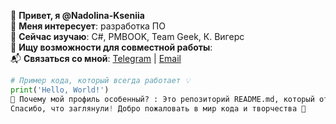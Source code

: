<!---
Nadolina-Kseniia/Nadolina-Kseniia is a ✨ special ✨ repository because its `README.md` (this file) appears on your GitHub profile.
You can click the Preview link to take a look at your changes.
--->

👋 **Привет, я @Nadolina-Kseniia**  
👀 **Меня интересует**: разработка ПО  
🌱 **Сейчас изучаю**: С#, PMBOOK, Team Geek, К. Вигерс  
💞️ **Ищу возможности для совместной работы**:  
📬 **Связаться со мной**: [Telegram](https://t.me/nadolina_kseniia ) | [Email](mailto:nadolina.kseniia@gmail.com)  

```python
# Пример кода, который всегда работает 💡
print('Hello, World!')
🎨 Почему мой профиль особенный? : Это репозиторий README.md, который отображается на моём GitHub-профиле!
Спасибо, что заглянули! Добро пожаловать в мир кода и творчества 🚀
